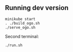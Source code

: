 ## Running dev version
```
minikube start
. ./build_ogo.sh
./serve_ogo.sh
```
Second terminal:
```
./run.sh
```

